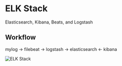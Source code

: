 # ELK Stack

Elasticsearch, Kibana, Beats, and Logstash

## Workflow

mylog -> filebeat -> logstash -> elasticsearch <- kibana

![ELK Stack](https://www.guru99.com/images/tensorflow/082918_1504_ELKStackTut2.png)
